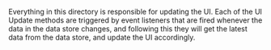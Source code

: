 Everything in this directory is responsible for updating the UI. Each of the UI Update methods are triggered by event listeners that are fired whenever the data in the data store changes, and following this they will get the latest data from the data store, and update the UI accordingly.
